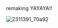 remaking YAYAYA!!

![2311391_70a92](https://github.com/user-attachments/assets/3718f2bb-f1b8-418b-b6c1-19dc965d98ac)
